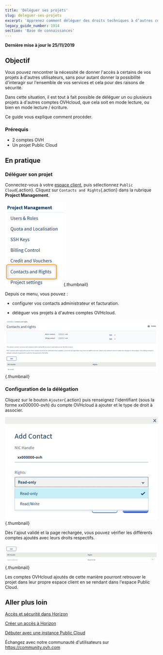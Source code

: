 ```yaml
---
title: 'Déléguer ses projets'
slug: deleguer-ses-projets
excerpt: 'Apprenez comment déléguer des droits techniques à d’autres comptes OVHcloud pour un projet Public Cloud'
legacy_guide_number: 1914
section: 'Base de connaissances'
---
```


**Dernière mise à jour le 25/11/2019**
 
## Objectif

Vous pouvez rencontrer la nécessité de donner l'accès à certains de vos projets à d'autres utilisateurs, sans pour autant donner la possibilité d'interagir sur l'ensemble de vos services et cela pour des raisons de sécurité. 

Dans cette situation, il est tout à fait possible de déléguer un ou plusieurs projets à d'autres comptes OVHcloud, que cela soit en mode lecture, ou bien en mode lecture / écriture.

Ce guide vous explique comment procéder.


### Prérequis

- 2 comptes OVH
- Un projet Public Cloud


## En pratique 

### Déléguer son projet

Connectez-vous à votre [espace client](https://www.ovhtelecom.fr/manager/), puis sélectionnez `Public Cloud`{.action}. Cliquez sur `Contacts and Rights`{.action} dans la rubrique **Project Management**.


![public-cloud-delegate-projects](images/pcidelegateprojects1.png){.thumbnail}

Depuis ce menu, vous pouvez :

* configurer vos contacts administrateur et facturation.

* déléguer vos projets à d'autres comptes OVHcloud.


![public-cloud-delegate-projects](images/pcidelegateprojects2.png){.thumbnail}

### Configuration de la délégation

Cliquez sur le bouton `Ajouter`{.action} puis renseignez l'identifiant (sous la forme xx000000-ovh) du compte OVHcloud à ajouter et le type de droit à associer.

![public-cloud-delegate-projects](images/pcidelegateprojects3.png){.thumbnail}

Dès l'ajout validé et la page rechargée, vous pouvez vérifier les différents comptes ajoutés avec leurs droits respectifs.

![public-cloud-delegate-projects](images/pcidelegateprojects4.png){.thumbnail}

Les comptes OVHcloud ajoutés de cette manière pourront retrouver le projet dans leur propre espace client en se rendant dans l'espace Public Cloud.

## Aller plus loin

[Accès et sécurité dans Horizon](https://docs.ovh.com/fr/public-cloud/acces-et-securite-dans-horizon/)

[Créer un accès à Horizon](https://docs.ovh.com/fr/public-cloud/creer-un-acces-a-horizon/)

[Débuter avec une instance Public Cloud](https://docs.ovh.com/fr/public-cloud/debuter-avec-une-instance-public-cloud/)

Échangez avec notre communauté d'utilisateurs sur <https://community.ovh.com>